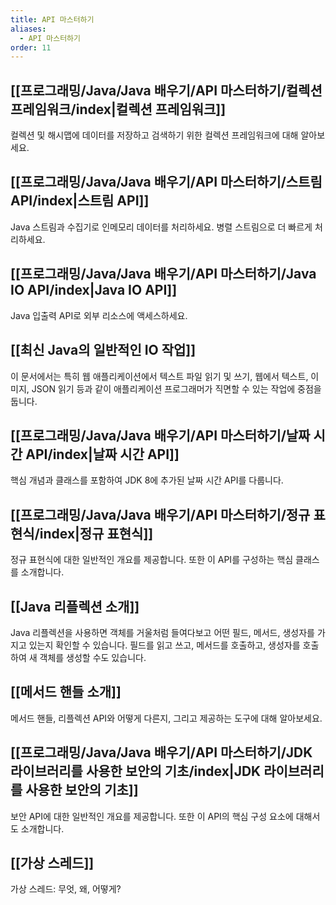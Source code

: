 ```yaml
---
title: API 마스터하기
aliases:
  - API 마스터하기
order: 11
---
```


## [[프로그래밍/Java/Java 배우기/API 마스터하기/컬렉션 프레임워크/index|컬렉션 프레임워크]]
컬렉션 및 해시맵에 데이터를 저장하고 검색하기 위한 컬렉션 프레임워크에 대해 알아보세요.

## [[프로그래밍/Java/Java 배우기/API 마스터하기/스트림 API/index|스트림 API]]
Java 스트림과 수집기로 인메모리 데이터를 처리하세요. 병렬 스트림으로 더 빠르게 처리하세요.

## [[프로그래밍/Java/Java 배우기/API 마스터하기/Java IO API/index|Java IO API]]
Java 입출력 API로 외부 리소스에 액세스하세요.

## [[최신 Java의 일반적인 IO 작업]]
이 문서에서는 특히 웹 애플리케이션에서 텍스트 파일 읽기 및 쓰기, 웹에서 텍스트, 이미지, JSON 읽기 등과 같이 애플리케이션 프로그래머가 직면할 수 있는 작업에 중점을 둡니다.

## [[프로그래밍/Java/Java 배우기/API 마스터하기/날짜 시간 API/index|날짜 시간 API]]
핵심 개념과 클래스를 포함하여 JDK 8에 추가된 날짜 시간 API를 다룹니다.

## [[프로그래밍/Java/Java 배우기/API 마스터하기/정규 표현식/index|정규 표현식]]
정규 표현식에 대한 일반적인 개요를 제공합니다. 또한 이 API를 구성하는 핵심 클래스를 소개합니다.

## [[Java 리플렉션 소개]]
Java 리플렉션을 사용하면 객체를 거울처럼 들여다보고 어떤 필드, 메서드, 생성자를 가지고 있는지 확인할 수 있습니다. 필드를 읽고 쓰고, 메서드를 호출하고, 생성자를 호출하여 새 객체를 생성할 수도 있습니다.

## [[메서드 핸들 소개]]
메서드 핸들, 리플렉션 API와 어떻게 다른지, 그리고 제공하는 도구에 대해 알아보세요.

## [[프로그래밍/Java/Java 배우기/API 마스터하기/JDK 라이브러리를 사용한 보안의 기초/index|JDK 라이브러리를 사용한 보안의 기초]]
보안 API에 대한 일반적인 개요를 제공합니다. 또한 이 API의 핵심 구성 요소에 대해서도 소개합니다.

## [[가상 스레드]]
가상 스레드: 무엇, 왜, 어떻게?